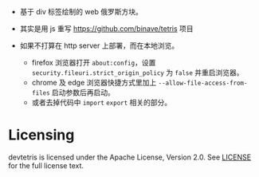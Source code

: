 * 基于 div 标签绘制的 web 俄罗斯方块。
* 其实是用 js 重写 https://github.com/binave/tetris 项目

* 如果不打算在 http server 上部署，而在本地浏览。
    * firefox 浏览器打开 `about:config`，设置`security.fileuri.strict_origin_policy` 为 `false` 并重启浏览器。
    * chrome 及 edge 浏览器快捷方式里加上 `--allow-file-access-from-files` 启动参数后再启动。
    * 或者去掉代码中 `import` `export` 相关的部分。


Licensing
=========
devtetris is licensed under the Apache License, Version 2.0. See
[LICENSE](https://github.com/binave/devtetris/blob/master/LICENSE) for the full
license text.
